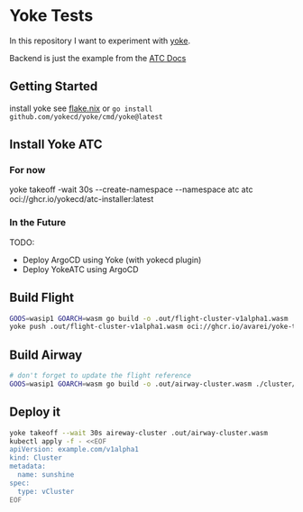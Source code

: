# Yoke Tests

In this repository I want to experiment with [yoke](https://yokecd.github.io/docs/).

Backend is just the example from the [ATC Docs](https://yokecd.github.io/docs/airtrafficcontroller/atc/)

## Getting Started

install yoke see [flake.nix](./flake.nix) or `go install github.com/yokecd/yoke/cmd/yoke@latest`


## Install Yoke ATC

### For now
yoke takeoff -wait 30s --create-namespace --namespace atc atc oci://ghcr.io/yokecd/atc-installer:latest

### In the Future
TODO:

* Deploy ArgoCD using Yoke (with yokecd plugin)
* Deploy YokeATC using ArgoCD

## Build Flight
```sh
GOOS=wasip1 GOARCH=wasm go build -o .out/flight-cluster-v1alpha1.wasm ./cluster/v1alpha1/flight
yoke push .out/flight-cluster-v1alpha1.wasm oci://ghcr.io/avarei/yoke-test/flight-cluster-v1alpha1:v0.0.0-dirty
```

## Build Airway
```sh
# don't forget to update the flight reference
GOOS=wasip1 GOARCH=wasm go build -o .out/airway-cluster.wasm ./cluster/airway
```

## Deploy it
```sh
yoke takeoff --wait 30s aireway-cluster .out/airway-cluster.wasm
kubectl apply -f - <<EOF
apiVersion: example.com/v1alpha1
kind: Cluster
metadata:
  name: sunshine
spec:
  type: vCluster
EOF
```
